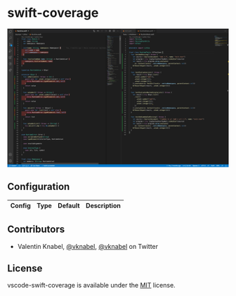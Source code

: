 # swift-coverage

![](./assets/docs/example.png)

## Configuration

| Config | Type | Default | Description |
| ------ | ---- | ------- | ----------- |


## Contributors

- Valentin Knabel, [@vknabel](https://github.com/vknabel), [@vknabel](https://twitter.com/vknabel) on Twitter

## License

vscode-swift-coverage is available under the [MIT](./LICENSE) license.
